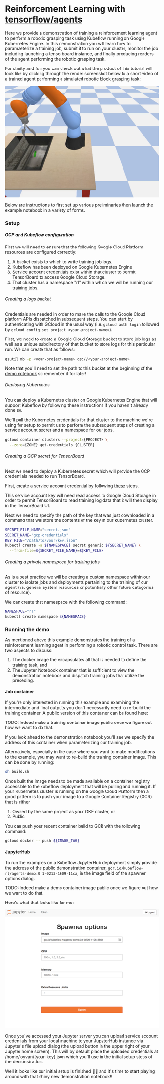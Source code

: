 # Reinforcement Learning with [tensorflow/agents](https://github.com/tensorflow/agents)

Here we provide a demonstration of training a reinforcement learning agent to perform a robotic grasping task using Kubeflow running on Google Kubernetes Engine. In this demonstration you will learn how to paramaeterize a training job, submit it to run on your cluster, monitor the job including launching a tensorboard instance, and finally producing renders of the agent performing the robotic grasping task.

For clarity and fun you can check out what the product of this tutorial will look like by clicking through the render screenshot below to a short video of a trained agent performing a simulated robotic block grasping task:

[![](demo/render_preview.png)](https://youtu.be/0X0w5XOtcHw)

Below are instructions to first set up various preliminaries then launch the example notebook in a variety of forms.

### Setup

##### GCP and Kubeflow configuration

First we will need to ensure that the following Google Cloud Platform resources are configured correctly:
1. A bucket exists to which to write training job logs.
2. Kubeflow has been deployed on Google Kubernetes Engine
3. Service account credentials exist within that cluster to permit TensorBoard to access Google Cloud Storage.
4. That cluster has a namespace "rl" within which we will be running our training jobs.

###### Creating a logs bucket

Credentials are needed in order to make the calls to the Google Cloud platform APIs dispatched in subsequent steps. You can start by authenticating with GCloud in the usual way (i.e. `gcloud auth login` followed by `gcloud config set project <your-project-name>`).

First, we need to create a Google Cloud Storage bucket to store job logs as well as a unique subdirectory of that bucket to store logs for this particular run. We can create that as follows:

```bash
gsutil mb -p <your-project-name> gs://<your-project-name>
```

Note that you'll need to set the path to this bucket at the beginning of the [demo notebook](demo/demo.ipynb) so remember it for later!

###### Deploying Kubernetes

You can deploy a Kubernetes cluster on Google Kubernetes Engine that will support Kubeflow by following [these](https://cloud.google.com/kubernetes-engine/docs/quickstart) [instructions](https://github.com/kubeflow/kubeflow/blob/master/user_guide.md) if you haven't already done so.

We'll pull the Kubernetes credentials for that cluster to the machine we're using for setup to permit us to perform the subsequent steps of creating a service account secret and a namespace for our jobs.

```bash
gcloud container clusters --project={PROJECT} \
  --zone={ZONE} get-credentials {CLUSTER}
```

###### Creating a GCP secret for TensorBoard

Next we need to deploy a Kubernetes secret which will provide the GCP credentials needed to run TensorBoard.

First, create a service account credential by following [these](https://cloud.google.com/storage/docs/authentication#generating-a-private-key) steps.

This service account key will need read access to Google Cloud Storage in order to permit TensorBoard to read training log data that it will then display in the TensorBoard UI.

Next we need to specify the path of the key that was just downloaded in a command that will store the contents of the key in our kubernetes cluster.

```bash
SECRET_FILE_NAME="secret.json"
SECRET_NAME="gcp-credentials"
KEY_FILE="/path/to/your/key.json"
kubectl create -n ${NAMESPACE} secret generic ${SECRET_NAME} \
  --from-file=${SECRET_FILE_NAME}=${KEY_FILE}
```

###### Creating a private namespace for training jobs

As is a best practice we will be creating a custom namespace within our cluster to isolate jobs and deployments pertaining to the training of our agent (vs. general system resources or potentially other future categories of resource).

We can create that namespace with the following command:

```bash
NAMESPACE="rl"
kubectl create namespace ${NAMESPACE}
```

### Running the demo

As mentioned above this example demonstrates the training of a reinforcement learning agent in performing a robotic control task. There are two aspects to discuss:
1. The docker image the encapsulates all that is needed to define the training task, and
2. The Jupyter Notebook container that is sufficient to view the demonstration notebook and dispatch training jobs that utilize the preceding.

#### Job container

If you're only interested in running this example and examining the intermediate and final outputs you don't necessarily need to re-build the training container. A public version of this container can be found here:

TODO: Indeed make a training container image public once we figure out how we want to do that.

If you look ahead to the demonstration notebook you'll see we specify the address of this container when parameterizing our training job.

Alternatively, especially in the case where you want to make modifications to the example, you may want to re-build the training container image. This can be done by running:

```bash
sh build.sh
```

Once built the image needs to be made available on a container registry accessible to the kubeflow deployment that will be pulling and running it. If your Kubernetes cluster is running on the Google Cloud Platform then a good pattern is to push your image to a Google Container Registry (GCR) that is either
1. Owned by the same project as your GKE cluster, or
2. Public

You can push your recent container build to GCR with the following command:

```bash
gcloud docker -- push ${IMAGE_TAG}
```

#### JupyterHub

To run the examples on a Kubeflow JupyterHub deployment simply provide the address of the public demonstration container, `gcr.io/kubeflow-rl/agents-demo:0.1-0213-1609-11ca`, in the image field of the spawner options dialog.

TODO: Indeed make a demo container image public once we figure out how we want to do that.

Here's what that looks like for me:

![](demo/jhub-spawn.png)

Once you've accessed your Jupyter server you can upload service account credentials from your local machine to your JupyterHub instance via Jupyter's file upload dialog (the upload button in the upper right of your Jupyter home screen). This will by default place the uploaded credentials at /home/joyvan/[your-key].json which you'll use in the initial setup steps of the demonstration.

Well it looks like our initial setup is finished 🎉🎉 and it's time to start playing around with that shiny new demonstration notebook!!
